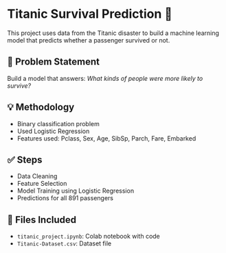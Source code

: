 # Titanic Survival Prediction 🚢

This project uses data from the Titanic disaster to build a machine learning model that predicts whether a passenger survived or not.

## 📌 Problem Statement
Build a model that answers: *What kinds of people were more likely to survive?*

## 💡 Methodology
- Binary classification problem
- Used Logistic Regression
- Features used: Pclass, Sex, Age, SibSp, Parch, Fare, Embarked

## ✅ Steps
- Data Cleaning
- Feature Selection
- Model Training using Logistic Regression
- Predictions for all 891 passengers

## 📁 Files Included
- `titanic_project.ipynb`: Colab notebook with code
- `Titanic-Dataset.csv`: Dataset file
